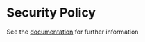 # Security Policy

See the [documentation](https://vulnman.github.io/docs/contribution-guidelines/security/) for further information

